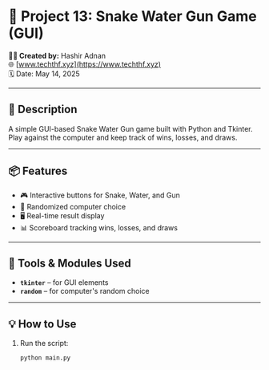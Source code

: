 # 📄 Project 13: Snake Water Gun Game (GUI)

**👨‍💻 Created by:** Hashir Adnan  
🌐 [www.techthf.xyz](https://www.techthf.xyz)  
🗓️ Date: May 14, 2025

---

## 🧠 Description

A simple GUI-based Snake Water Gun game built with Python and Tkinter.  
Play against the computer and keep track of wins, losses, and draws.

---

## 📦 Features

- 🎮 Interactive buttons for Snake, Water, and Gun  
- 🤖 Randomized computer choice  
- 🖥️ Real-time result display  
- 📊 Scoreboard tracking wins, losses, and draws

---

## 🧰 Tools & Modules Used

- **`tkinter`** – for GUI elements  
- **`random`** – for computer's random choice

---

## 💡 How to Use

1. Run the script:
   ```bash
   python main.py
